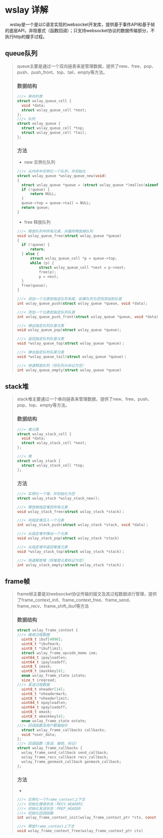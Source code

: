 # wslay 详解
&nbsp;&nbsp;&nbsp;&nbsp;wslay是一个是以C语言实现的websocket开发库，提供基于事件API和基于帧的底层API，非阻塞式（函数回调）；只支持websocket协议的数据传输部分，不执行http的握手过程。

## queue队列
> queue主要是通过一个双向链表来是管理数据，提供了new、free、pop、push、push_front、top、tail、empty等方法。
> ### 数据结构
> ```c
> ///< 单向列表
> struct wslay_queue_cell {
> 	void *data;
> 	struct wslay_queue_cell *next;
> };
> ///< 队列
> struct wslay_queue {
>	struct wslay_queue_cell *top;
>	struct wslay_queue_cell *tail;
>};
> ```
> ### 方法
> * new 实例化队列
> ```c
> ///< 从内存中实例化一个队列，并初始化
> struct wslay_queue *wslay_queue_new(void)
> {
>   struct wslay_queue *queue = (struct wslay_queue *)malloc(sizeof(struct wslay_queue));
>   if (!queue) {
> 	    return NULL;
>   }
>   queue->top = queue->tail = NULL;
>   return queue;
> }
> 
>  ```
> 
> * free 释放队列
> ```c
> ///< 释放队列中所有元素，并最终释放掉队列
> void wslay_queue_free(struct wslay_queue *queue)
> {
>   if (!queue) {
> 	    return;
>   } else {
> 	    struct wslay_queue_cell *p = queue->top;
> 	    while (p) {
> 		    struct wslay_queue_cell *next = p->next;
> 		    free(p);
> 		    p = next;
> 	}
> 	free(queue);
> }
> 
>  ```
> ```c
> ///< 添加一个元素到指定队列末尾，如果队列为空则添加到队首 
> int wslay_queue_push(struct wslay_queue *queue, void *data);
> 
> ///< 添加一个元素到指定队列队首
> int wslay_queue_push_front(struct wslay_queue *queue, void *data);
> 
> ///< 弹出指定队列队首元素
> void wslay_queue_pop(struct wslay_queue *queue);
> 
> ///< 返回指定队列队首元素
> void *wslay_queue_top(struct wslay_queue *queue)；
> 
> ///< 弹出指定队列队尾元素
> void *wslay_queue_tail(struct wslay_queue *queue)；
> 
> ///< 快速释放队列（将队列头标记为空）
> int wslay_queue_empty(struct wslay_queue *queue)
> ```

## stack堆
> stack堆主要通过一个单向链表来管理数据，提供了new、free、push、pop、top、empty等方法。
> ### 数据结构
> ```c
>///< 堆元素
> struct wslay_stack_cell {
>	void *data;
>	struct wslay_stack_cell *next;
>};
>
>///< 堆
> struct wslay_stack {
>	struct wslay_stack_cell *top;
>};
> ```
> ### 方法
> ```c
> ///< 实例化一个堆，并初始化为空
> struct wslay_stack *wslay_stack_new();
> 
> ///< 释放掉指定堆的所有元素
> void wslay_stack_free(struct wslay_stack *stack)；
> 
> ///< 向指定堆压入一个元素
> int wslay_stack_push(struct wslay_stack *stack, void *data)；
> 
> ///< 从指定堆中弹出一个元素
> void wslay_stack_pop(struct wslay_stack *stack)
> 
> ///< 从指定堆中返回堆首元素
> void *wslay_stack_top(struct wslay_stack *stack)；
> 
> ///< 快速释放堆（将堆首元素标记为空）
> int wslay_stack_empty(struct wslay_stack *stack)；
> 
> ```
## frame帧
> frame帧主要是对websocket协议传输的报文及其过程数据进行管理，提供了frame_context_init、frame_context_free、frame_send、frame_recv、frame_shift_ibuf等方法
> ### 数据结构
> ```c
> struct wslay_frame_context {
> ///< 接收过程数据
> 	uint8_t ibuf[4096];
> 	uint8_t *ibufmark;
> 	uint8_t *ibuflimit;
> 	struct wslay_frame_opcode_memo iom;
> 	uint64_t ipayloadlen;
> 	uint64_t ipayloadoff;
> 	uint8_t imask;
> 	uint8_t imaskkey[4];
> 	enum wslay_frame_state istate;
> 	size_t ireqread;
> ///< 发送过程数据 
> 	uint8_t oheader[14];
> 	uint8_t *oheadermark;
> 	uint8_t *oheaderlimit;
> 	uint64_t opayloadlen;
> 	uint64_t opayloadoff;
> 	uint8_t omask;
> 	uint8_t omaskkey[4];
> 	enum wslay_frame_state ostate;
> ///< 回调函数及用户数据指针
> 	struct wslay_frame_callbacks callbacks;
> 	void *user_data;
> };
> ///< 回调函数（发送、接收、标记）
> struct wslay_frame_callbacks {
>	wslay_frame_send_callback send_callback;
>	wslay_frame_recv_callback recv_callback;
>	wslay_frame_genmask_callback genmask_callback;
>};
> ``` 
> ### 方法
> * 
> ```c
> ///< 实例化一个frame_context上下文
> ///< 初始化接收状态：RECV_HEADER1
> ///< 初始化发送状态：PREP_HEADER
> ///< 初始化回调函数
> int wslay_frame_context_init(wslay_frame_context_ptr *ctx, const struct wslay_frame_callbacks *callbacks, void *user_data);
> 
> ///< 释放frame_context上下文
> void wslay_frame_context_free(wslay_frame_context_ptr ctx)
> ```

